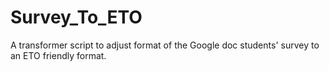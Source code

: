 Survey_To_ETO
=============

A transformer script to adjust format of the Google doc students' survey to an ETO friendly format.
